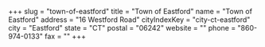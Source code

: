 +++
slug = "town-of-eastford"
title = "Town of Eastford"
name = "Town of Eastford"
address = "16 Westford Road"
cityIndexKey = "city-ct-eastford"
city = "Eastford"
state = "CT"
postal = "06242"
website = ""
phone = "860-974-0133"
fax = ""
+++
